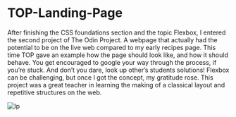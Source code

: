 # TOP-Landing-Page

After finishing the CSS foundations section and the topic Flexbox, I entered the second project of The Odin Project. A webpage that actually had the potential to be on the live web compared to my early recipes page. This time TOP gave an example how the page should look like, and how it should behave. You get encouraged to google your way through the process, if you’re stuck. And don’t you dare, look up other’s students solutions! Flexbox can be challenging, but once I got the concept, my gratitude rose. This project was a great teacher in learning the making of a classical layout and repetitive structures on the web.

![lp](https://github.com/goobergirl87/TOP-Landing-Page/assets/97094267/d52659c6-518c-4c77-9182-eef9129fc9cf)
